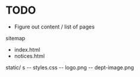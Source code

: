 # TODO


- Figure out content / list of pages





sitemap 

- index.html
- notices.html


static/ s
-- styles.css
-- logo.png
-- dept-image.png